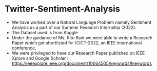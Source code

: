 # Twitter-Sentiment-Analysis

* We have worked over a Natural Language Problem namely Sentiment Analysis as a part of our Summer Research Internship (2022).
* The Dataset used is from Kaggle
* Under the guidance of Ms. Ritu Rani we were able to write a Research Paper which got shortlisted for ICICT-2022, an IEEE international conference.
* We were privileged to have our Research Paper published on IEEE Xplore and Google Scholar : https://ieeexplore.ieee.org/document/10064505/keywords#keywords
